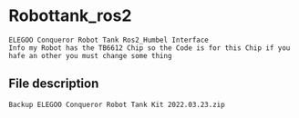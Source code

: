 # Robottank_ros2
    ELEGOO Conqueror Robot Tank Ros2_Humbel Interface
    Info my Robot has the TB6612 Chip so the Code is for this Chip if you hafe an other you must change some thing
## File description
    Backup ELEGOO Conqueror Robot Tank Kit 2022.03.23.zip
